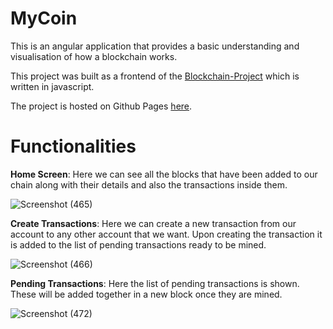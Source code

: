 # MyCoin

This is an angular application that provides a basic understanding and visualisation of how a blockchain works.

This project was built as a frontend of the [Blockchain-Project](https://github.com/HarshJ0/Blockchain-Project) which is written in javascript.

The project is hosted on Github Pages [here](https://harshj0.github.io/MyCoin-Frontend/).

# Functionalities

**Home Screen**: Here we can see all the blocks that have been added to our chain along with their details and also the transactions inside them.

![Screenshot (465)](https://user-images.githubusercontent.com/91450804/162030647-296db2e7-fc12-4400-b4d8-df1eb807da93.png)


**Create Transactions**: Here we can create a new transaction from our account to any other account that we want. Upon creating the transaction it is added to the list of pending transactions ready to be mined.

![Screenshot (466)](https://user-images.githubusercontent.com/91450804/162034547-7d131007-ef84-46b1-a183-48c920302861.png)


**Pending Transactions**: Here the list of pending transactions is shown. These will be added together in a new block once they are mined.

![Screenshot (472)](https://user-images.githubusercontent.com/91450804/162035027-17aa3fec-86ab-4509-8b61-0170069e9fe0.png)
